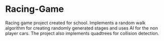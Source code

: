 # Racing-Game
Racing game project created for school. Implements a random walk algorithm for creating randomly generated stages and uses AI for the non player cars. The project also implements quadtrees for collision detection.
